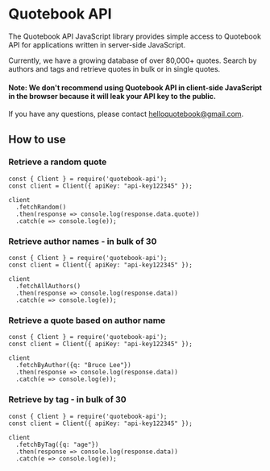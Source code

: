 # Quotebook API

The Quotebook API JavaScript library provides simple access to Quotebook API for applications written in server-side JavaScript.

Currently, we have a growing database of over 80,000+ quotes. Search by authors and tags and retrieve quotes in bulk or in single quotes.

#### Note: We don't recommend using Quotebook API in client-side JavaScript in the browser because it will leak your API key to the public.

If you have any questions, please contact helloquotebook@gmail.com.

## How to use

### Retrieve a random quote

```
const { Client } = require('quotebook-api');
const client = Client({ apiKey: "api-key122345" });

client
  .fetchRandom()
  .then(response => console.log(response.data.quote))
  .catch(e => console.log(e));
```

### Retrieve author names - in bulk of 30

```
const { Client } = require('quotebook-api');
const client = Client({ apiKey: "api-key122345" });

client
  .fetchAllAuthors()
  .then(response => console.log(response.data))
  .catch(e => console.log(e));
```

### Retrieve a quote based on author name

```
const { Client } = require('quotebook-api');
const client = Client({ apiKey: "api-key122345" });

client
  .fetchByAuthor({q: "Bruce Lee"})
  .then(response => console.log(response.data))
  .catch(e => console.log(e));
```

### Retrieve by tag - in bulk of 30

```
const { Client } = require('quotebook-api');
const client = Client({ apiKey: "api-key122345" });

client
  .fetchByTag({q: "age"})
  .then(response => console.log(response.data))
  .catch(e => console.log(e));
```
